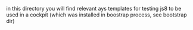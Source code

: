 in this directory you will find relevant ays templates for testing js8
to be used in a cockpit (which was installed in boostrap process, see bootstrap dir)

